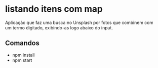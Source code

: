 # listando itens com map
Aplicação que faz uma busca no Unsplash por fotos que combinem com um termo digitado, exibindo-as logo abaixo do input.


## Comandos
- npm install
- npm start
